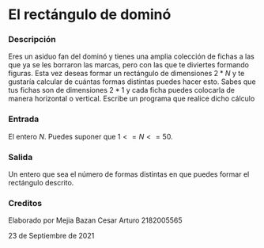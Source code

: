# El rectángulo de dominó

### Descripción

Eres un asiduo fan del dominó y tienes una amplia colección de fichas a las que ya se les borraron las marcas, pero con las que te diviertes formando figuras. Esta vez deseas formar un rectángulo de dimensiones $2*N$ y te gustaría calcular de cuántas formas distintas puedes hacer esto. Sabes que tus fichas son de dimensiones $2*1$ y cada ficha puedes colocarla de manera horizontal o vertical. Escribe un programa que realice dicho cálculo

### Entrada

El entero $N$. Puedes suponer que $1<=N<=50$.

### Salida

Un entero que sea el número de formas distintas en que puedes formar el rectángulo descrito.

### Creditos

Elaborado por Mejia Bazan Cesar Arturo 2182005565

23 de Septiembre de 2021
